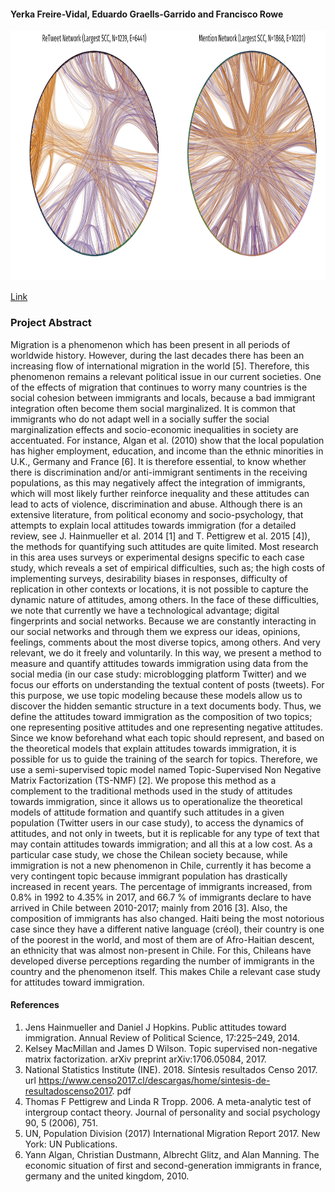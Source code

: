 
#### Yerka Freire-Vidal, Eduardo Graells-Garrido and Francisco Rowe

<img src="https://raw.githubusercontent.com/Yerka-Freire/Attitudes-toward-immigration/master/network_communities.png" alt="Networks" width="1200px" height="400px">

[Link](https://dl.acm.org/doi/abs/10.1145/3308560.3316455)

### Project Abstract

Migration is a phenomenon which has been present in all periods of worldwide history. However, during the last decades there has been an increasing flow of international migration in the world [5]. Therefore, this phenomenon remains a relevant political issue in our current societies. One of the effects of migration that continues to worry many countries is the social cohesion between immigrants and locals, because a bad immigrant integration often become them social marginalized.  It is common that immigrants who do not adapt well in a socially suffer the social marginalization effects and socio-economic inequalities in society are accentuated. For instance, Algan et al. (2010) show that the local population has higher employment, education, and income than the ethnic minorities in U.K., Germany and France [6]. It is therefore essential, to know whether there is discrimination and/or anti-immigrant sentiments in the receiving populations, as this may negatively affect the integration of immigrants, which will most likely further reinforce inequality and these attitudes can lead to acts of violence, discrimination and abuse.
Although there is an extensive literature, from political economy and socio-psychology, that attempts to explain local attitudes towards immigration (for a detailed review, see J. Hainmueller et al. 2014 [1] and T. Pettigrew et al. 2015 [4]), the methods for quantifying such attitudes are quite limited. Most research in this area uses surveys or experimental designs specific to each case study, which reveals a set of empirical difficulties, such as; the high costs of implementing surveys, desirability biases in responses, difficulty of replication in other contexts or locations, it is not possible to capture the dynamic nature of attitudes, among others. In the face of these difficulties, we note that currently we have a technological advantage; digital fingerprints and social networks. Because we are constantly interacting in our social networks and through them we express our ideas, opinions, feelings, comments about the most diverse topics, among others. And very relevant, we do it freely and voluntarily. In this way, we present a method to measure and quantify attitudes towards immigration using data from the social media (in our case study: microblogging platform Twitter) and we focus our efforts on understanding the textual content of posts (tweets). For this purpose, we use topic modeling because these models allow us to discover the hidden semantic structure in a text documents body. Thus, we define the attitudes toward immigration as the composition of two topics; one representing positive attitudes and one representing negative attitudes. Since we know beforehand what each topic should represent, and based on the theoretical models that explain attitudes towards immigration, it is possible for us to guide the training of the search for topics. Therefore, we use a semi-supervised topic model named Topic-Supervised Non Negative Matrix Factorization (TS-NMF) [2]. We propose this method as a complement to the traditional methods used in the study of attitudes towards immigration, since it allows us to operationalize the theoretical models of attitude formation and quantify such attitudes in a given population (Twitter users in our case study), to access the dynamics of attitudes, and not only in tweets, but it is replicable for any type of text that may contain attitudes towards immigration; and all this at a low cost.
As a particular case study, we chose the Chilean society because, while immigration is not a new phenomenon in Chile, currently it has become a very contingent topic because immigrant population has drastically increased in recent years. The percentage of immigrants increased, from 0.8%  in 1992 to 4.35%  in 2017, and 66.7 %  of immigrants declare to have arrived in Chile between 2010-2017; mainly from 2016 [3]. Also, the composition of immigrants has also changed. Haiti being the most notorious case since they have a different native language (créol), their country is one of the poorest in the world, and most of them are of Afro-Haitian descent, an ethnicity that was almost non-present in Chile. For this, Chileans have developed diverse perceptions regarding the number of immigrants in the country and the phenomenon itself. This makes Chile a relevant case study for attitudes toward immigration.

#### References

1.   Jens Hainmueller and Daniel J Hopkins.  Public attitudes toward immigration. Annual Review of Political Science, 17:225–249, 2014.
2.   Kelsey MacMillan and James D Wilson. Topic supervised non-negative matrix factorization. arXiv preprint arXiv:1706.05084, 2017.
3.   National Statistics Institute (INE). 2018. Síntesis resultados Censo 2017. url https://www.censo2017.cl/descargas/home/sintesis-de-resultadoscenso2017. pdf
4.   Thomas F Pettigrew and Linda R Tropp. 2006. A meta-analytic test of intergroup contact theory. Journal of personality and social psychology 90, 5 (2006), 751.
5.   UN, Population Division (2017) International Migration Report 2017. New York: UN Publications.
6.   Yann Algan, Christian Dustmann, Albrecht Glitz, and Alan Manning.  The economic situation of first and second-generation immigrants in france, germany and the united kingdom, 2010.

